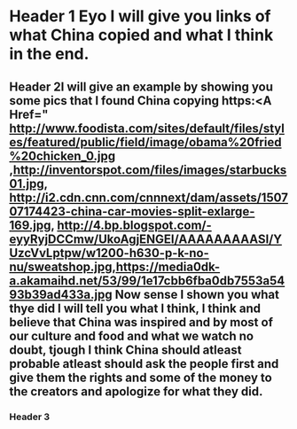 # Header 1 Eyo I will give you links of what China copied and what I think in the end.
## Header 2I will give an example by showing  you some pics that I found China copying https:<A Href=" http://www.foodista.com/sites/default/files/styles/featured/public/field/image/obama%20fried%20chicken_0.jpg ,http://inventorspot.com/files/images/starbucks01.jpg, http://i2.cdn.cnn.com/cnnnext/dam/assets/150707174423-china-car-movies-split-exlarge-169.jpg, http://4.bp.blogspot.com/-eyyRyjDCCmw/UkoAgjENGEI/AAAAAAAAASI/YUzcVvLptpw/w1200-h630-p-k-no-nu/sweatshop.jpg,https://media0dk-a.akamaihd.net/53/99/1e17cbb6fba0db7553a5493b39ad433a.jpg</a> Now sense I shown you what thye did I will tell you what I think, I think and believe that China was inspired and by most of our culture and food and what we watch no doubt, tjough I think China should atleast probable atleast should ask the people first and give them the rights and some of the money to the creators and apologize for what they did. 
### Header 3
